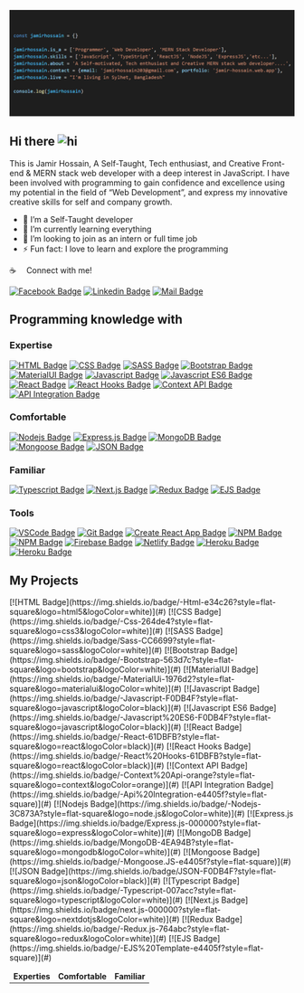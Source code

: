 ![Github Banner](https://raw.githubusercontent.com/Jamir45/Jamir45/main/code.png)

## Hi there <img src="https://user-images.githubusercontent.com/1303154/88677602-1635ba80-d120-11ea-84d8-d263ba5fc3c0.gif" width="28px" alt="hi">

This is Jamir Hossain, A Self-Taught, Tech enthusiast, and Creative Front-end & MERN stack web developer with a deep interest in JavaScript. I have been involved with programming to gain confidence and excellence using my potential in the field of “Web Development”, and express my innovative creative skills for self and company growth.

- 🔭 I’m a Self-Taught developer
- 🌱 I’m currently learning everything
- 👯 I’m looking to join as an intern or full time job
- ⚡ Fun fact: I love to learn and explore the programming

:coffee: &emsp;Connect with me!

[![Facebook Badge](https://img.shields.io/badge/Facebook-1877F2?style=for-the-badge&logo=facebook&logoColor=white)](https://www.facebook.com/jamirhossain203/) [![Linkedin Badge](https://img.shields.io/badge/LinkedIn-0077B5?style=for-the-badge&logo=linkedin&logoColor=white)](https://www.linkedin.com/in/jamir-hossain/) [![Mail Badge](https://img.shields.io/badge/Gmail-D14836?style=for-the-badge&logo=gmail&logoColor=white)](mailto:jamirhossain203@gmail.com)


## Programming knowledge with
### Expertise
[![HTML Badge](https://img.shields.io/badge/-Html-e34c26?style=flat-square&logo=html5&logoColor=white)](#) [![CSS Badge](https://img.shields.io/badge/-Css-264de4?style=flat-square&logo=css3&logoColor=white)](#) [![SASS Badge](https://img.shields.io/badge/Sass-CC6699?style=flat-square&logo=sass&logoColor=white)](#) [![Bootstrap Badge](https://img.shields.io/badge/-Bootstrap-563d7c?style=flat-square&logo=bootstrap&logoColor=white)](#) [![MaterialUI Badge](https://img.shields.io/badge/-MaterialUi-1976d2?style=flat-square&logo=materialui&logoColor=white)](#) [![Javascript Badge](https://img.shields.io/badge/-Javascript-F0DB4F?style=flat-square&logo=javascript&logoColor=black)](#) [![Javascript ES6 Badge](https://img.shields.io/badge/-Javascript%20ES6-F0DB4F?style=flat-square&logo=javascript&logoColor=black)](#) [![React Badge](https://img.shields.io/badge/-React-61DBFB?style=flat-square&logo=react&logoColor=black)](#) [![React Hooks Badge](https://img.shields.io/badge/-React%20Hooks-61DBFB?style=flat-square&logo=react&logoColor=black)](#) [![Context API Badge](https://img.shields.io/badge/-Context%20Api-orange?style=flat-square&logo=context&logoColor=orange)](#) [![API Integration Badge](https://img.shields.io/badge/-Api%20Integration-e4405f?style=flat-square)](#) 

### Comfortable
[![Nodejs Badge](https://img.shields.io/badge/-Nodejs-3C873A?style=flat-square&logo=node.js&logoColor=white)](#) [![Express.js Badge](https://img.shields.io/badge/Express.js-000000?style=flat-square&logo=express&logoColor=white)](#) [![MongoDB Badge](https://img.shields.io/badge/MongoDB-4EA94B?style=flat-square&logo=mongodb&logoColor=white)](#)  [![Mongoose Badge](https://img.shields.io/badge/-Mongoose.JS-e4405f?style=flat-square)](#) [![JSON Badge](https://img.shields.io/badge/JSON-F0DB4F?style=flat-square&logo=json&logoColor=black)](#)

### Familiar
[![Typescript Badge](https://img.shields.io/badge/-Typescript-007acc?style=flat-square&logo=typescript&logoColor=white)](#) [![Next.js Badge](https://img.shields.io/badge/next.js-000000?style=flat-square&logo=nextdotjs&logoColor=white)](#) [![Redux Badge](https://img.shields.io/badge/-Redux.js-764abc?style=flat-square&logo=redux&logoColor=white)](#) [![EJS Badge](https://img.shields.io/badge/-EJS%20Template-e4405f?style=flat-square)](#) 

### Tools
[![VSCode Badge](https://img.shields.io/badge/Visual_Studio-5C2D91?style=flat-square&logo=visual%20studio&logoColor=white)](#) [![Git Badge](https://img.shields.io/badge/Git-F05032?style=flat-square&logo=git&logoColor=white)](#) [![Create React App Badge](https://img.shields.io/badge/-Create%20React%20App-61DBFB?style=flat-square&logo=react&logoColor=black)](#) [![NPM Badge](https://img.shields.io/badge/-NPM-bb2e3e?style=flat-square&logo=npm&logoColor=black)](#) [![NPM Badge](https://img.shields.io/badge/-Chrome%20Dev%20tool-d64e42?style=flat-square)](#) [![Firebase Badge](https://img.shields.io/badge/-Firebase-1a73e8?style=flat-square&logo=firebase)](#) [![Netlify Badge](https://img.shields.io/badge/-Netlify-d0d0d0?style=flat-square&logo=netlify)](#) [![Heroku Badge](https://img.shields.io/badge/-heroku-9070b4?style=flat-square&logo=heroku)](#) [![Heroku Badge](https://img.shields.io/badge/-wordpress-207195?style=flat-square&logo=wordpress)](#)


## My Projects
<table>
  <thead align="center">
    <tr border: none;>
      <td><b>Experties</b></td>
      <td><b>Comfortable</b></td>
      <td><b>Familiar</b></td>
    </tr>
  </thead>
  <tbody>
    <tr>
[![HTML Badge](https://img.shields.io/badge/-Html-e34c26?style=flat-square&logo=html5&logoColor=white)](#) [![CSS Badge](https://img.shields.io/badge/-Css-264de4?style=flat-square&logo=css3&logoColor=white)](#) [![SASS Badge](https://img.shields.io/badge/Sass-CC6699?style=flat-square&logo=sass&logoColor=white)](#) [![Bootstrap Badge](https://img.shields.io/badge/-Bootstrap-563d7c?style=flat-square&logo=bootstrap&logoColor=white)](#) [![MaterialUI Badge](https://img.shields.io/badge/-MaterialUi-1976d2?style=flat-square&logo=materialui&logoColor=white)](#) [![Javascript Badge](https://img.shields.io/badge/-Javascript-F0DB4F?style=flat-square&logo=javascript&logoColor=black)](#) [![Javascript ES6 Badge](https://img.shields.io/badge/-Javascript%20ES6-F0DB4F?style=flat-square&logo=javascript&logoColor=black)](#) [![React Badge](https://img.shields.io/badge/-React-61DBFB?style=flat-square&logo=react&logoColor=black)](#) [![React Hooks Badge](https://img.shields.io/badge/-React%20Hooks-61DBFB?style=flat-square&logo=react&logoColor=black)](#) [![Context API Badge](https://img.shields.io/badge/-Context%20Api-orange?style=flat-square&logo=context&logoColor=orange)](#) [![API Integration Badge](https://img.shields.io/badge/-Api%20Integration-e4405f?style=flat-square)](#) 
    </tr>
    <tr>
      [![Nodejs Badge](https://img.shields.io/badge/-Nodejs-3C873A?style=flat-square&logo=node.js&logoColor=white)](#) [![Express.js Badge](https://img.shields.io/badge/Express.js-000000?style=flat-square&logo=express&logoColor=white)](#) [![MongoDB Badge](https://img.shields.io/badge/MongoDB-4EA94B?style=flat-square&logo=mongodb&logoColor=white)](#)  [![Mongoose Badge](https://img.shields.io/badge/-Mongoose.JS-e4405f?style=flat-square)](#) [![JSON Badge](https://img.shields.io/badge/JSON-F0DB4F?style=flat-square&logo=json&logoColor=black)](#)
    </tr>
    <tr>
      [![Typescript Badge](https://img.shields.io/badge/-Typescript-007acc?style=flat-square&logo=typescript&logoColor=white)](#) [![Next.js Badge](https://img.shields.io/badge/next.js-000000?style=flat-square&logo=nextdotjs&logoColor=white)](#) [![Redux Badge](https://img.shields.io/badge/-Redux.js-764abc?style=flat-square&logo=redux&logoColor=white)](#) [![EJS Badge](https://img.shields.io/badge/-EJS%20Template-e4405f?style=flat-square)](#) 
    </tr>
  </tbody>
</table>

